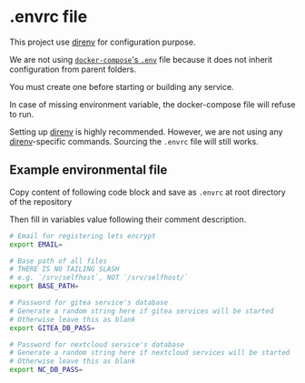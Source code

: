 # .envrc file

This project use [direnv] for configuration purpose.

We are not using [`docker-compose`'s 
`.env`](https://docs.docker.com/compose/env-file) file because it does not 
inherit configuration from parent folders.

You must create one before starting or building any service.

In case of missing environment variable, the docker-compose file will refuse to 
run.

Setting up [direnv] is highly recommended. However, we are not using any 
[direnv]-specific commands. Sourcing the `.envrc` file will still works.

[direnv]: https://direnv.net/

## Example environmental file

Copy content of following code block and save as `.envrc` at root directory of 
the repository

Then fill in variables value following their comment description.

```bash
# Email for registering lets encrypt
export EMAIL=

# Base path of all files
# THERE IS NO TAILING SLASH
# e.g. `/srv/selfhost`, NOT `/srv/selfhost/`
export BASE_PATH=

# Password for gitea service's database
# Generate a random string here if gitea services will be started
# Otherwise leave this as blank
export GITEA_DB_PASS=

# Password for nextcloud service's database
# Generate a random string here if nextcloud services will be started
# Otherwise leave this as blank
export NC_DB_PASS=
```
